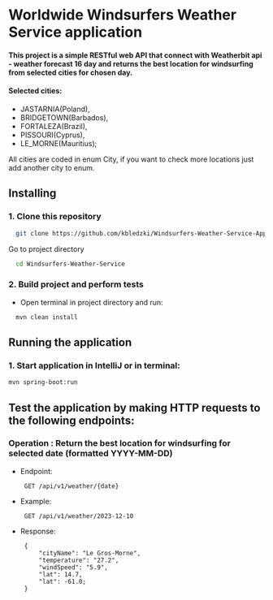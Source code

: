# Worldwide Windsurfers Weather Service application

#### This project is a simple RESTful web API that connect with Weatherbit api - weather forecast 16 day and returns the best location for windsurfing from selected cities for chosen day.
#### Selected cities:

* JASTARNIA(Poland),
* BRIDGETOWN(Barbados),
* FORTALEZA(Brazil),
* PISSOURI(Cyprus),
* LE_MORNE(Mauritius);

All cities are coded in enum City, if you want to check more locations just add another city to enum.

## Installing

### 1. Clone this repository

```bash
  git clone https://github.com/kbledzki/Windsurfers-Weather-Service-App.git
```

Go to project directory

```bash
  cd Windsurfers-Weather-Service
```

### 2. Build project and perform tests

* Open terminal in project directory and run:

```bash
  mvn clean install
```

## Running the application

### 1. Start application in IntelliJ or in terminal:

```bash
mvn spring-boot:run
```

## Test the application by making HTTP requests to the following endpoints:

### Operation : Return the best location for windsurfing for selected date (formatted YYYY-MM-DD)

* Endpoint:

       GET /api/v1/weather/{date}
* Example:

       GET /api/v1/weather/2023-12-10
* Response:

       { 
           "cityName": "Le Gros-Morne",
           "temperature": "27.2", 
           "windSpeed": "5.9", 
           "lat": 14.7,
           "lat": -61.0;
       }

